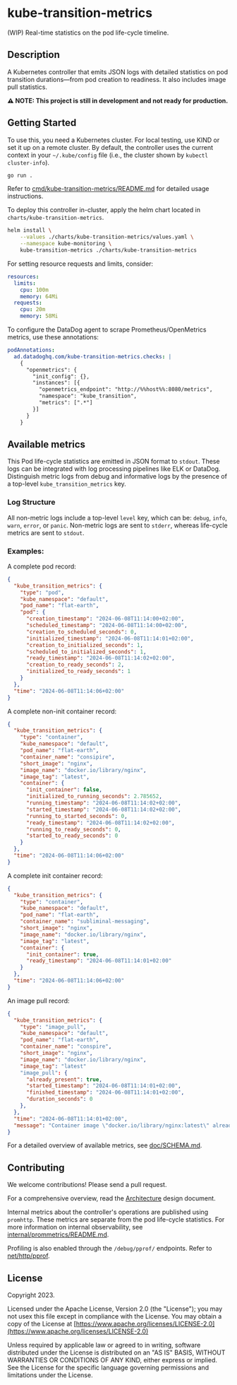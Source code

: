 # kube-transition-metrics

(WIP) Real-time statistics on the pod life-cycle timeline.

## Description

A Kubernetes controller that emits JSON logs with detailed statistics on pod
transition durations—from pod creation to readiness.
It also includes image pull statistics.

**⚠️ NOTE: This project is still in development and not ready for
production.**

## Getting Started

To use this, you need a Kubernetes cluster.
For local testing, use KIND or set it up on a remote cluster.
By default, the controller uses the current context in your `~/.kube/config`
file (i.e., the cluster shown by `kubectl cluster-info`).

```sh
go run .
```

Refer to
[cmd/kube-transition-metrics/README.md](cmd/kube-transition-metrics/README.md)
for detailed usage instructions.

To deploy this controller in-cluster, apply the helm chart located in
`charts/kube-transition-metrics`.

```sh
helm install \
    --values ./charts/kube-transition-metrics/values.yaml \
    --namespace kube-monitoring \
    kube-transition-metrics ./charts/kube-transition-metrics
```

For setting resource requests and limits, consider:

```yaml
resources:
  limits:
    cpu: 100m
    memory: 64Mi
  requests:
    cpu: 20m
    memory: 58Mi
```

To configure the DataDog agent to scrape Prometheus/OpenMetrics metrics, use
these annotations:

```yaml
podAnnotations:
  ad.datadoghq.com/kube-transition-metrics.checks: |
    {
      "openmetrics": {
        "init_config": {},
        "instances": [{
          "openmetrics_endpoint": "http://%%host%%:8080/metrics",
          "namespace": "kube_transition",
          "metrics": [".*"]
        }]
      }
    }
```

## Available metrics

This Pod life-cycle statistics are emitted in JSON format to `stdout`.
These logs can be integrated with log processing pipelines like ELK or DataDog.
Distinguish metric logs from debug and informative logs by the presence of a
top-level `kube_transition_metrics` key.

### Log Structure

All non-metric logs include a top-level `level` key, which can be: `debug`,
`info`, `warn`, `error`, or `panic`.
Non-metric logs are sent to `stderr`, whereas life-cycle metrics are sent to
`stdout`.

### Examples:

A complete pod record:

```json
{
  "kube_transition_metrics": {
    "type": "pod",
    "kube_namespace": "default",
    "pod_name": "flat-earth",
    "pod": {
      "creation_timestamp": "2024-06-08T11:14:00+02:00",
      "scheduled_timestamp": "2024-06-08T11:14:00+02:00",
      "creation_to_scheduled_seconds": 0,
      "initialized_timestamp": "2024-06-08T11:14:01+02:00",
      "creation_to_initialized_seconds": 1,
      "scheduled_to_initialized_seconds": 1,
      "ready_timestamp": "2024-06-08T11:14:02+02:00",
      "creation_to_ready_seconds": 2,
      "initialized_to_ready_seconds": 1
    }
  },
  "time": "2024-06-08T11:14:06+02:00"
}
```

A complete non-init container record:
```json
{
  "kube_transition_metrics": {
    "type": "container",
    "kube_namespace": "default",
    "pod_name": "flat-earth",
    "container_name": "consipire",
    "short_image": "nginx",
    "image_name": "docker.io/library/nginx",
    "image_tag": "latest",
    "container": {
      "init_container": false,
      "initialized_to_running_seconds": 2.785652,
      "running_timestamp": "2024-06-08T11:14:02+02:00",
      "started_timestamp": "2024-06-08T11:14:02+02:00",
      "running_to_started_seconds": 0,
      "ready_timestamp": "2024-06-08T11:14:02+02:00",
      "running_to_ready_seconds": 0,
      "started_to_ready_seconds": 0
    }
  },
  "time": "2024-06-08T11:14:06+02:00"
}
```

A complete init container record:
```json
{
  "kube_transition_metrics": {
    "type": "container",
    "kube_namespace": "default",
    "pod_name": "flat-earth",
    "container_name": "subliminal-messaging",
    "short_image": "nginx",
    "image_name": "docker.io/library/nginx",
    "image_tag": "latest",
    "container": {
      "init_container": true,
      "ready_timestamp": "2024-06-08T11:14:01+02:00"
    }
  },
  "time": "2024-06-08T11:14:06+02:00"
}
```

An image pull record:
```json
{
  "kube_transition_metrics": {
    "type": "image_pull",
    "kube_namespace": "default",
    "pod_name": "flat-earth",
    "container_name": "conspire",
    "short_image": "nginx",
    "image_name": "docker.io/library/nginx",
    "image_tag": "latest"
    "image_pull": {
      "already_present": true,
      "started_timestamp": "2024-06-08T11:14:01+02:00",
      "finished_timestamp": "2024-06-08T11:14:01+02:00",
      "duration_seconds": 0
    },
  },
  "time": "2024-06-08T11:14:01+02:00",
  "message": "Container image \"docker.io/library/nginx:latest\" already present on machine"
}
```

For a detailed overview of available metrics, see [doc/SCHEMA.md](doc/SCHEMA.md).

## Contributing

We welcome contributions! Please send a pull request.

For a comprehensive overview, read the [Architecture](doc/ARCHITECTURE.md)
design document.

Internal metrics about the controller's operations are published using
`promhttp`.
These metrics are separate from the pod life-cycle statistics.
For more information on internal observability, see
[internal/prommetrics/README.md](internal/prommetrics/README.md).

Profiling is also enabled through the `/debug/pprof/` endpoints.
Refer to [net/http/pprof](https://pkg.go.dev/net/http/pprof).

## License
Copyright 2023.

Licensed under the Apache License, Version 2.0 (the "License"); you may not usex
this file except in compliance with the License.
You may obtain a copy of the License at
[https://www.apache.org/licenses/LICENSE-2.0](https://www.apache.org/licenses/LICENSE-2.0)

Unless required by applicable law or agreed to in writing, software distributed
under the License is distributed on an "AS IS" BASIS, WITHOUT WARRANTIES OR
CONDITIONS OF ANY KIND, either express or implied. See the License for the
specific language governing permissions and limitations under the License.
